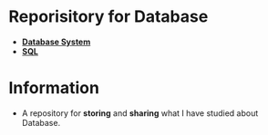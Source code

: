 # Reporisitory for Database
- [**Database System**](https://github.com/TIBBOH17/Database/tree/02beb4a07d4abff8d41b7ab92650f861bd76c04e/Database%20System)
- [**SQL**](https://github.com/TIBBOH17/Database/tree/cacc9df48a7a9f2104526a7bab08aed2a4b2d644/SQL)

# Information
- A repository for **storing** and **sharing** what I have studied about Database.
